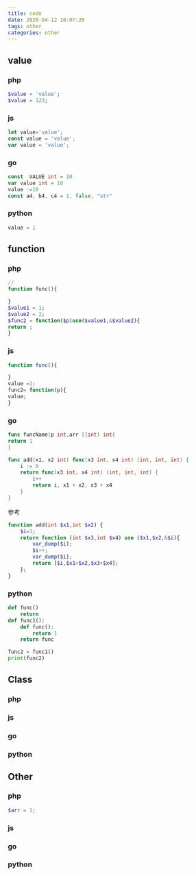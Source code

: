 ```yaml
---
title: code
date: 2020-04-12 16:07:20
tags: other
categories: other
---
```


## value

### php
```php
$value = 'value';
$value = 123;
```
### js
```js
let value='value';
const value = 'value';
var value = 'value';
```
### go
```go
const  VALUE int = 10
var value int = 10
value :=10
const a4, b4, c4 = 1, false, "str" 
```
### python
```py
value = 1
```

<!--more-->

## function

### php

```php
//
function func(){

}
$value1 = 1;
$value2 = 2;
$func2 = function($p)use($value1,&$value2){
return ;
}

```

### js

```js
function func(){

}
value =1;
func2= function(p){
value;
}
```

### go

```go
func funcName(p int,arr []int) int{
return 1
}

func add(x1, x2 int) func(x3 int, x4 int) (int, int, int) {
	i := 0
	return func(x3 int, x4 int) (int, int, int) {
		i++
		return i, x1 + x2, x3 + x4
	}
}
```

参考

```php
function add(int $x1,int $x2) {
	$i=1;
	return function (int $x3,int $x4) use ($x1,$x2,&$i){
        var_dump($i);
        $i++;
        var_dump($i);
		return [$i,$x1+$x2,$x3+$x4];
	};
}
```

### python

```py
def func()
    return 
def func1():
    def func():
        return 1
    return func

func2 = func1()
print(func2)

```

## Class

### php
### js
### go
### python


## Other

### php

```php
$arr = 1;

```

### js
### go
### python
